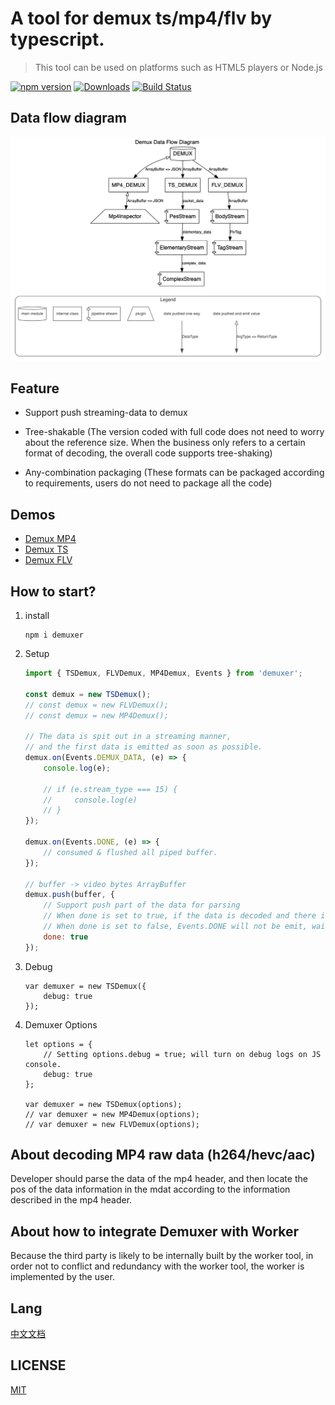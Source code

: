 # A tool for demux ts/mp4/flv by typescript.

> This tool can be used on platforms such as HTML5 players or Node.js

[![npm version](https://badge.fury.io/js/demuxer.svg)](https://www.npmjs.com/package/demuxer)
[![Downloads](https://img.shields.io/npm/dm/demuxer.svg)](https://www.npmjs.com/package/demuxer)
[![Build Status](https://travis-ci.org/goldvideo/demuxer.svg?branch=master)](https://travis-ci.org/github/goldvideo/demuxer)

## Data flow diagram

![](./doc/design/dataflow.gv.png)

## Feature

-   Support push streaming-data to demux
-   Tree-shakable (The version coded with full code does not need to worry about the reference size. When the business only refers to a certain format of decoding, the overall code supports tree-shaking)

-   Any-combination packaging (These formats can be packaged according to requirements, users do not need to package all the code)

## Demos

-   [Demux MP4](./doc/examples/demux-mp4.html)
-   [Demux TS](./doc/examples/demux-ts.html)
-   [Demux FLV](./doc/examples/demux-flv.html)

## How to start?

1. install

    ```shell
    npm i demuxer
    ```

2. Setup

    ```js
    import { TSDemux, FLVDemux, MP4Demux, Events } from 'demuxer';

    const demux = new TSDemux();
    // const demux = new FLVDemux();
    // const demux = new MP4Demux();

    // The data is spit out in a streaming manner,
    // and the first data is emitted as soon as possible.
    demux.on(Events.DEMUX_DATA, (e) => {
        console.log(e);

        // if (e.stream_type === 15) {
        //     console.log(e)
        // }
    });

    demux.on(Events.DONE, (e) => {
        // consumed & flushed all piped buffer.
    });

    // buffer -> video bytes ArrayBuffer
    demux.push(buffer, {
        // Support push part of the data for parsing
        // When done is set to true, if the data is decoded and there is no remaining data, the data is considered to have been pushed and Events.DONE will be emitted.
        // When done is set to false, Events.DONE will not be emit, waiting for subsequent data push
        done: true
    });
    ```

3. Debug

    ```$js
    var demuxer = new TSDemux({
        debug: true
    });
    ```

4. Demuxer Options

    ```$js
    let options = {
        // Setting options.debug = true; will turn on debug logs on JS console.
        debug: true
    };

    var demuxer = new TSDemux(options);
    // var demuxer = new MP4Demux(options);
    // var demuxer = new FLVDemux(options);
    ```

## About decoding MP4 raw data (h264/hevc/aac)

Developer should parse the data of the mp4 header, and then locate the pos of the data information in the mdat according to the information described in the mp4 header.

## About how to integrate Demuxer with Worker

Because the third party is likely to be internally built by the worker tool, in order not to conflict and redundancy with the worker tool, the worker is implemented by the user.

## Lang

[中文文档](./README_ZH.md)

## LICENSE

[MIT](LICENSE)
